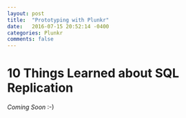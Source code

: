 ```yaml
---
layout: post
title:  "Prototyping with Plunkr"
date:   2016-07-15 20:52:14 -0400
categories: Plunkr
comments: false
---
```


10 Things Learned about SQL Replication
=========================

*Coming Soon* :-)